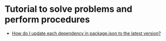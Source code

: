 # Tutorial to solve problems and perform procedures

- [How do I update each dependency in package.json to the latest version?](/Tutorials/npm/How-do-I-update-each-dependency-in-package.md)
